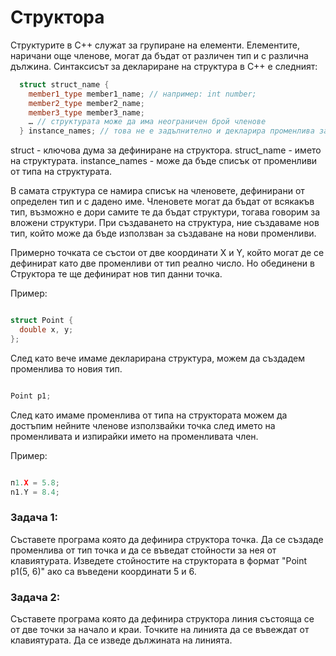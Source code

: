 # Структора

Структурите в C++ служат за групиране на елементи. Елементите, наричани още членове, могат да бъдат от различен тип и с различна дължина. 
Синтаксисът за деклариране на структура в C++ е следният:

```c++
  struct struct_name {
    member1_type member1_name; // например: int number;
    member2_type member2_name;
    member3_type member3_name;
    … // структурата може да има неограничен брой членове
  } instance_names; // това не е задълнително и декларира променлива за структурата
```

struct - ключова дума за дефиниране на структора.
struct_name - името на структурата.
instance_names - може да бъде списък от променливи от типа на структурата. 

В самата структура се намира списък на членовете, дефинирани от определен тип и с дадено име. 
Членовете могат да бъдат от всякакъв тип, възможно е дори самите те да бъдат структури, тогава говорим за вложени структури.
При създаването на структура, ние създаваме нов тип, който може да бъде използван за създаване на нови променливи.

Примерно точката се състои от две координати X и Y, който могат де се дефинират като две променливи от тип реално число.
Но обединени в Структора те ще дефинират нов тип данни точка.

Пример:

```c++

struct Point {
  double x, y;
};

```

След като вече имаме декларирана структура, можем да създадем променлива то новия тип.

```c++

Point p1;

```

След като имаме променлива от типа на структората можем да достъпим нейните членове използвайки точка след името на променливата 
и изпирайки името на променливата член. 

Пример:

```c++

п1.X = 5.8;
n1.Y = 8.4;

```

### Задача 1:

Съставете програма която да дефинира структора точка. Да се създаде променлива от тип точка и да се въведат стойности за нея от клавиятурата.
Изведете стойностите на структората в формат "Point p1(5, 6)" ако са въведени координати 5 и 6.

### Задача 2:

Съставете програма която да дефинира структора линия състояща се от две точки за начало и краи. Точките на линията да се въвеждат от клавиятурата.
Да се изведе дължината на линията.

